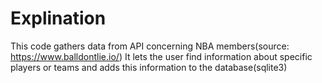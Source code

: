 # Explination
This code gathers data from API concerning NBA members(source: https://www.balldontlie.io/)
It lets the user find information about specific players or teams and adds this information to the database(sqlite3)
